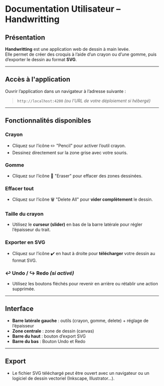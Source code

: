 #  Documentation Utilisateur – Handwritting

##  Présentation
**Handwritting** est une application web de dessin à main levée.  
Elle permet de créer des croquis à l’aide d’un crayon ou d’une gomme, puis d’exporter le dessin au format **SVG**.

---

##  Accès à l'application

Ouvrir l’application dans un navigateur à l’adresse suivante :  
> `http://localhost:4200` *(ou l’URL de votre déploiement si hébergé)*

---

##  Fonctionnalités disponibles

### Crayon
- Cliquez sur l’icône ✏️ "Pencil" pour activer l’outil crayon.
- Dessinez directement sur la zone grise avec votre souris.

### Gomme
- Cliquez sur l’icône 🧽 "Eraser" pour effacer des zones dessinées.

### Effacer tout
- Cliquez sur l’icône 🗑️ "Delete All" pour **vider complètement** le dessin.

### Taille du crayon
- Utilisez le **curseur (slider)** en bas de la barre latérale pour régler l’épaisseur du trait.

### Exporter en SVG
- Cliquez sur l’icône ✔️ en haut à droite pour **télécharger** votre dessin au format SVG.

### ↩️ Undo / ↪️ Redo *(si activé)*
- Utilisez les boutons fléchés pour revenir en arrière ou rétablir une action supprimée.

---

## Interface

- **Barre latérale gauche** : outils (crayon, gomme, delete) + réglage de l’épaisseur
- **Zone centrale** : zone de dessin (canvas)
- **Barre du haut** : bouton d’export SVG
- **Barre du bas**  : Bouton Undo et Redo

---

## Export

- Le fichier SVG téléchargé peut être ouvert avec un navigateur ou un logiciel de dessin vectoriel (Inkscape, Illustrator…).